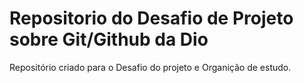 # Repositorio do Desafio de Projeto sobre Git/Github da Dio
Repositório criado para o Desafio do projeto e Organiçâo de estudo.
